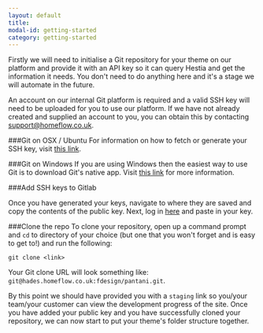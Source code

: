 ```yaml
---
layout: default
title:
modal-id: getting-started
category: getting-started
---
```

Firstly we will need to initialise a Git repository for your theme on our platform and provide it with an API key so it can query Hestia and get the information it needs. You don't need to do anything here and it's a stage we will automate in the future.

An account on our internal Git platform is required and a valid SSH key will need to be uploaded for you to use our platform. If we have not already created and supplied an account to you, you can obtain this by contacting support@homeflow.co.uk. 

###Git on OSX / Ubuntu
For information on how to fetch or generate your SSH key, visit [this link](https://help.github.com/articles/generating-ssh-keys#platform-mac).

###Git on Windows
If you are using Windows then the easiest way to use Git is to download Git's native app. Visit [this link](https://help.github.com/articles/generating-ssh-keys#platform-windows) for more information.

###Add SSH keys to Gitlab

Once you have generated your keys, navigate to where they are saved and copy the contents of the public key. Next, log in [here](http://hades.homeflow.co.uk/keys) and paste in your key.

###Clone the repo
To clone your repository, open up a command prompt and ``cd`` to directory of your choice (but one that you won't forget and is easy to get to!) and run the following:

``git clone <link>``

Your Git clone URL will look something like: ``git@hades.homeflow.co.uk:fdesign/pantani.git``.

By this point we should have provided you with a ``staging`` link so you/your team/your customer can view the development progress of the site. Once you have added your public key and you have successfully cloned your repository, we can now start to put your theme's folder structure together.